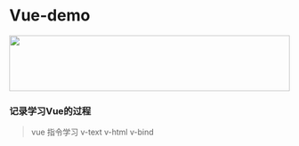 # Vue-demo
<!-- ![vue](https://cn.vuejs.org/images/logo.svg "vue") -->
<img src=https://cn.vuejs.org/images/logo.svg  width=100% height=100 />

### 记录学习Vue的过程
> vue 指令学习
>v-text  v-html  v-bind